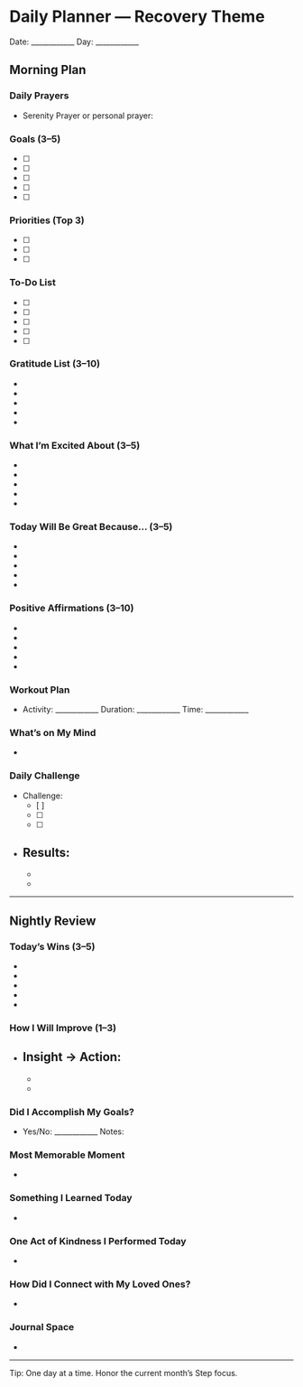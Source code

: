 # Daily Planner — Recovery Theme

Date: ____________   Day: ____________

## Morning Plan

### Daily Prayers
- Serenity Prayer or personal prayer:

### Goals (3–5)
- [ ] 
- [ ] 
- [ ] 
- [ ] 
- [ ] 

### Priorities (Top 3)
- [ ] 
- [ ] 
- [ ] 

### To-Do List
- [ ] 
- [ ] 
- [ ] 
- [ ] 
- [ ] 

### Gratitude List (3–10)
- 
- 
- 
- 
- 

### What I’m Excited About (3–5)
- 
- 
- 
- 
- 

### Today Will Be Great Because… (3–5)
- 
- 
- 
- 
- 

### Positive Affirmations (3–10)
- 
- 
- 
- 
- 

### Workout Plan
- Activity: ____________  Duration: ____________  Time: ____________

### What’s on My Mind
- 

### Daily Challenge
- Challenge:
  - [ ] 
  - [ ] 
  - [ ] 
- Results:
  - 
  - 
  - 

---

## Nightly Review

### Today’s Wins (3–5)
- 
- 
- 
- 
- 

### How I Will Improve (1–3)
- Insight → Action:
  - 
  - 
  - 

### Did I Accomplish My Goals?
- Yes/No: ____________  Notes:

### Most Memorable Moment
- 

### Something I Learned Today
- 

### One Act of Kindness I Performed Today
- 

### How Did I Connect with My Loved Ones?
- 

### Journal Space
- 

---

Tip: One day at a time. Honor the current month’s Step focus.
